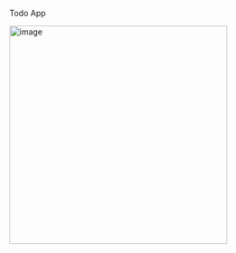 Todo App

<img width="385" alt="image" src="https://github.com/abhikumar18/Todo_App_VanillaJS/assets/16397860/d4e397c6-e967-4d4b-9175-1a92ab5e2b02">
